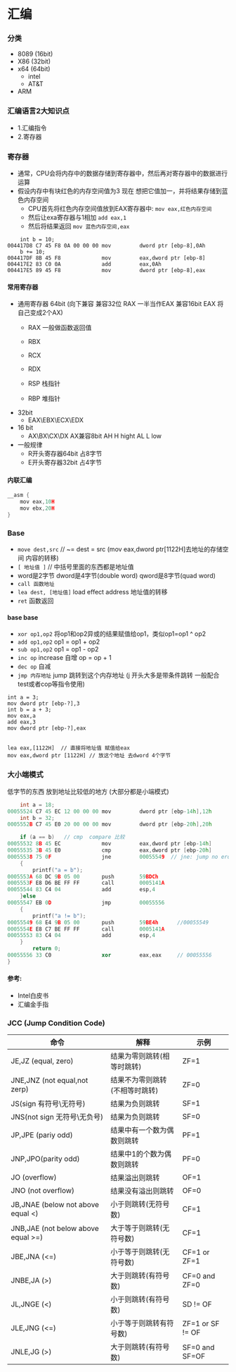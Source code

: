 # 汇编 

### 分类
- 8089 (16bit)
- X86 (32bit)
- x64 (64bit)
    - intel
    - AT&T
- ARM

### 汇编语言2大知识点
- 1.汇编指令
- 2.寄存器

### 寄存器
- 通常，CPU会将内存中的数据存储到寄存器中，然后再对寄存器中的数据进行运算
- 假设内存中有块红色的内存空间值为3 现在
想把它值加一，并将结果存储到蓝色内存空间
    - CPU首先将红色内存空间值放到EAX寄存器中: `mov eax,红色内存空间`
    - 然后让exa寄存器与1相加 `add eax,1`
    - 然后将结果返回 `mov 蓝色内存空间,eax`
```
	int b = 10;
004417D8 C7 45 F8 0A 00 00 00 mov         dword ptr [ebp-8],0Ah  
	b += 10;
004417DF 8B 45 F8             mov         eax,dword ptr [ebp-8]  
004417E2 83 C0 0A             add         eax,0Ah  
004417E5 89 45 F8             mov         dword ptr [ebp-8],eax  
```
#### 常用寄存器
- 通用寄存器  64bit  (向下兼容  兼容32位 RAX 一半当作EAX  兼容16bit EAX 将自己变成2个AX) 
    - RAX  一般做函数返回值
    - RBX
    - RCX
    - RDX

    - RSP 栈指针
    - RBP 堆指针
- 32bit
    - EAX\EBX\ECX\EDX
- 16 bit
    - AX\BX\CX\DX
AX兼容8bit
AH H hight
AL L low
- 一般规律
    - R开头寄存器64bit 占8字节
    - E开头寄存器32bit 占4字节

#### 内联汇编
```cpp
__asm {
    mov eax,10H
    mov ebx,20H
}
```

### Base
- `move dest,src`  // ~= dest = src   (mov eax,dword ptr[1122H]去地址的存储空间 内容的转移)
- `[ 地址值 ]`  // 中括号里面的东西都是地址值
- word是2字节  dword是4字节(double word)  qword是8字节(quad word)
- `call 函数地址`
- `lea dest, [地址值]`  load effect address 地址值的转移 
- `ret` 函数返回 

#### base base
- `xor op1,op2` 将op1和op2异或的结果赋值给op1，类似op1=op1 ^ op2
- `add op1,op2` op1 = op1 + op2
- `sub op1,op2` op1 = op1 - op2
- `inc op`  increase 自增 op = op + 1
- `dec op` 自减
- `jmp 内存地址` jump 跳转到这个内存地址  (j 开头大多是带条件跳转 一般配合test或者cop等指令使用)
```
int a = 3;
mov dword ptr [ebp-?],3
int b = a + 3;
mov eax,a
add eax,3
mov dword ptr [ebp-?],eax


lea eax,[1122H]  // 直接将地址值 赋值给eax
mov eax,dword ptr [1122H] // 放这个地址 去dword 4个字节 
```

### 大小端模式
低字节的东西 放到地址比较低的地方  (大部分都是小端模式)

```cpp
    int a = 18;
00055524 C7 45 EC 12 00 00 00 mov         dword ptr [ebp-14h],12h  
	int b = 32;
0005552B C7 45 E0 20 00 00 00 mov         dword ptr [ebp-20h],20h  

	if (a == b)   // cmp  compare 比较
00055532 8B 45 EC             mov         eax,dword ptr [ebp-14h]  
00055535 3B 45 E0             cmp         eax,dword ptr [ebp-20h]  
00055538 75 0F                jne         00055549  // jne: jump no erqual
	{
		printf("a = b");
0005553A 68 DC 9B 05 00       push        59BDCh  
0005553F E8 D6 BE FF FF       call        0005141A  
00055544 83 C4 04             add         esp,4  
	}else
00055547 EB 0D                jmp         00055556  
	{
		printf("a != b");
00055549 68 E4 9B 05 00       push        59BE4h      //00055549
0005554E E8 C7 BE FF FF       call        0005141A  
00055553 83 C4 04             add         esp,4  
	}
        return 0;
00055556 33 C0                xor         eax,eax     // 00055556
}
```

#### 参考: 
- Intel白皮书
- 汇编金手指


### JCC (Jump Condition Code)
| 命令 | 解释 | 示例 |
|---- | ----| ----|
| JE,JZ (equal, zero) | 结果为零则跳转(相等时跳转) | ZF=1|
| JNE,JNZ (not equal,not zerp) | 结果不为零则跳转(不相等时跳转) |ZF=0 |
| JS(sign  有符号\无符号) | 结果为负则跳转 | SF=1 |
| JNS(not sign 无符号\无负号) |结果为负则跳转 | SF=0|
| JP,JPE (pariy odd) | 结果中有一个数为偶数则跳转 | PF=1 |
| JNP,JPO(parity odd) | 结果中1的个数为偶数则跳转 | PF=0 |
| JO (overflow) | 结果溢出则跳转 | OF=1 |
| JNO (not overflow) | 结果没有溢出则跳转 | OF=0 |
| JB,JNAE (below not above equal <) | 小于则跳转(无符号数) | CF=1 |
| JNB,JAE (not below above equal >=) | 大于等于则跳转(无符号数) | CF=1 |
| JBE,JNA (<=) | 小于等于则跳转(无符号数) | CF=1 or ZF=1 |
| JNBE,JA (>) | 大于则跳转(有符号数) | CF=0 and ZF=0 |
| JL,JNGE (<) | 小于则跳转(有符号数) | SD != OF |
| JLE,JNG (<=) | 小于等于则跳转有符号数)| ZF=1 or SF != OF |
| JNLE,JG (>) | 大于则跳转(有符号数)| SF=0 and SF=OF |

